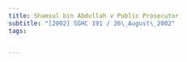 ```yaml
---
title: Shamsul bin Abdullah v Public Prosecutor 
subtitle: "[2002] SGHC 191 / 26\_August\_2002"
tags:


---
```


